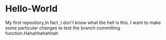 # Hello-World
My first repository,In fact ,I don't know what the hell is this.
I want to make some particular changes to test the branch committing function.Hahahhahahhah
